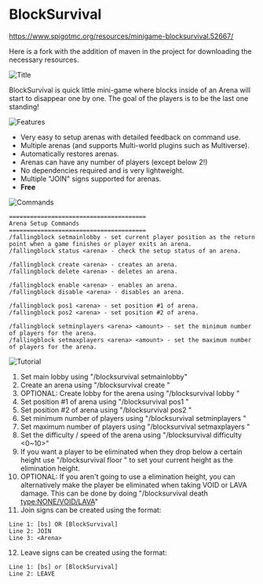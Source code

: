 # BlockSurvival
https://www.spigotmc.org/resources/minigame-blocksurvival.52667/

Here is a fork with the addition of maven in the project for downloading the necessary resources.

![Title](https://www.spigotmc.org/attachments/header-png.315324/)

BlockSurvival is quick little mini-game where blocks inside of an Arena will start to disappear one by one. The goal of the players is to be the last one standing!

![Features](https://www.spigotmc.org/attachments/features-png.315327/)

* Very easy to setup arenas with detailed feedback on command use.
* Multiple arenas (and supports Multi-world plugins such as Multiverse).
* Automatically restores arenas.
* Arenas can have any number of players (except below 2!)
* No dependencies required and is very lightweight.
* Multiple "JOIN" signs supported for arenas.
* **Free**

![Commands](https://www.spigotmc.org/attachments/commands-png.323721/)

```
=======================================
Arena Setup Commands
=======================================
/fallingblock setmainlobby - set current player position as the return point when a game finishes or player exits an arena.
/fallingblock status <arena> - check the setup status of an arena.

/fallingblock create <arena> - creates an arena.
/fallingblock delete <arena> - deletes an arena.

/fallingblock enable <arena> - enables an arena.
/fallingblock disable <arena> - disables an arena.

/fallingblock pos1 <arena> - set position #1 of arena.
/fallingblock pos2 <arena> - set position #2 of arena.

/fallingblock setminplayers <arena> <amount> - set the minimum number of players for the arena.
/fallingblock setmaxplayers <arena> <amount> - set the maximum number of players for the arena.
```

![Tutorial](https://www.spigotmc.org/attachments/tutorial-png.315326/)

1. Set main lobby using "/blocksurvival setmainlobby"
2. Create an arena using "/blocksurvival create <arena>"
3. OPTIONAL: Create lobby for the arena using "/blocksurvival lobby <arena>"
4. Set position #1 of arena using "/blocksurvival pos1 <arena>"
5. Set position #2 of arena using "/blocksurvival pos2 <arena>"
6. Set minimum number of players using "/blocksurvival setminplayers <arena> <amount>"
7. Set maximum number of players using "/blocksurvival setmaxplayers <arena> <amount>"
8. Set the difficulty / speed of the arena using "/blocksurvival difficulty <arena> <0~10>"
9. If you want a player to be eliminated when they drop below a certain height use "/blocksurvival floor <arena>" to set your current height as the elimination height.
10. OPTIONAL: If you aren't going to use a elimination height, you can alternatively make the player be eliminated when taking VOID or LAVA damage. This can be done by doing "/blocksurvival death <arena> <type:NONE/VOID/LAVA>"
11. Join signs can be created using the format:
```
Line 1: [bs] OR [BlockSurvival]
Line 2: JOIN
Line 3: <Arena>
```
12. Leave signs can be created using the format:
```
Line 1: [bs] or [BlockSurvival]
Line 2: LEAVE
```
